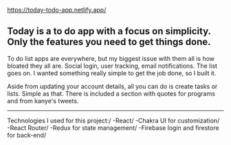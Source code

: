 https://today-todo-app.netlify.app/

Today is a to do app with a focus on simplicity. Only the features you need to get things done.
---------------------------------------------------------------------------------------------------
To do list apps are everywhere, but my biggest issue with them all is how bloated they all are. Social login, user tracking, email notifications. The list goes on. I wanted something really simple to get the job done, so I built it.

Aside from updating your account details, all you can do is create tasks or lists. Simple as that.
There is included a section with quotes for programs and from kanye's tweets.

------------------------------------------------------------------------------------------------------

Technologies I used for this project:/
-React/
-Chakra UI for customization/
-React Router/
-Redux for state management/
-Firebase login and firestore for back-end/

